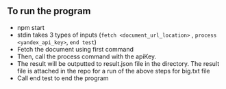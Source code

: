 ## To run the program

- npm start
- stdin takes 3 types of inputs (`fetch <document_url_location>` , `process <yandex_api_key>`, `end test`)
- Fetch the document using first command
- Then, call the process command with the apiKey.
- The result will be outputted to result.json file in the directory. The result file is attached in the repo for a run of the above steps for big.txt file
- Call end test to end the program
